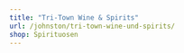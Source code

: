```yaml
---
title: "Tri-Town Wine & Spirits"
url: /johnston/tri-town-wine-und-spirits/
shop: Spirituosen
---
```

